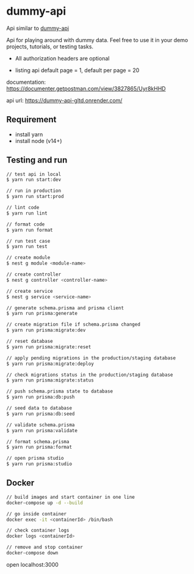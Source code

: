 # dummy-api

Api similar to [dummy-api](https://dummyapi.io/docs)

Api for playing around with dummy data. Feel free to use it in your demo projects, tutorials, or testing tasks.

- All authorization headers are optional

- listing api default page = 1, default per page = 20

documentation: <https://documenter.getpostman.com/view/3827865/Uyr8kHHD>

api url: <https://dummy-api-gltd.onrender.com/>

## Requirement

- install yarn
- install node (v14+)

## Testing and run

```zsh
// test api in local
$ yarn run start:dev

// run in production
$ yarn run start:prod

// lint code
$ yarn run lint

// format code
$ yarn run format

// run test case
$ yarn run test

// create module
$ nest g module <module-name>

// create controller
$ nest g controller <controller-name>

// create service
$ nest g service <service-name>

// generate schema.prisma and prisma client
$ yarn run prisma:generate

// create migration file if schema.prisma changed
$ yarn run prisma:migrate:dev

// reset database
$ yarn run prisma:migrate:reset

// apply pending migrations in the production/staging database
$ yarn run prisma:migrate:deploy

// check migrations status in the production/staging database
$ yarn run prisma:migrate:status

// push schema.prisma state to database
$ yarn run prisma:db:push

// seed data to database
$ yarn run prisma:db:seed

// validate schema.prisma
$ yarn run prisma:validate

// format schema.prisma
$ yarn run prisma:format

// open prisma studio
$ yarn run prisma:studio
```

## Docker

```zsh
// build images and start container in one line
docker-compose up -d --build

// go inside container
docker exec -it <containerId> /bin/bash

// check container logs
docker logs <containerId>

// remove and stop container
docker-compose down
```

open localhost:3000
